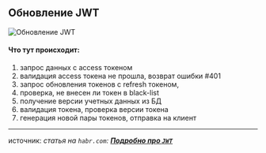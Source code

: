 ## Обновление JWT
![Обновление JWT](Обновление_JWT.png)

#### Что тут происходит:
1. запрос данных с access токеном    
2. валидация access токена не прошла, возврат ошибки #401    
3. запрос обновления токенов с refresh токеном,    
4. проверка, не внесен ли токен в black-list    
5. получение версии учетных данных из БД    
6. валидация токена, проверка версии токена    
7. генерация новой пары токенов, отправка на клиент

---
источник: *статья на `habr.com`: [**Подробно про `JWT`**](https://habr.com/ru/articles/842056/)*
